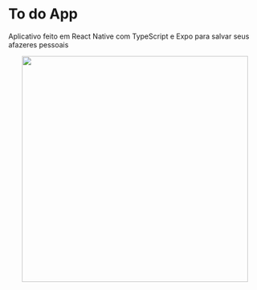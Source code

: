 # To do App

Aplicativo feito em React Native com TypeScript e Expo para salvar seus afazeres pessoais

<div align="center">
  <img src="https://user-images.githubusercontent.com/81689363/207480593-cbf7ef43-494a-4d36-b105-e97985f90353.jpg" width="450px"/>
</div>
